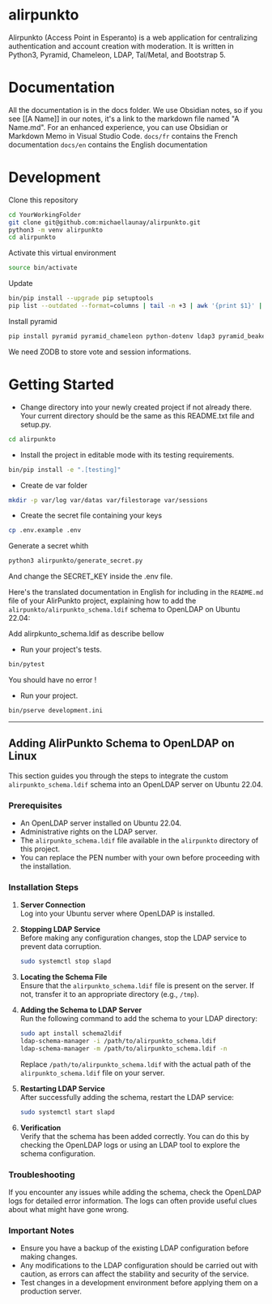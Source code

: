 # alirpunkto
Alirpunkto (Access Point in Esperanto) is a web application for centralizing authentication and account creation with moderation. It is written in Python3, Pyramid, Chameleon, LDAP, Tal/Metal, and Bootstrap 5.

# Documentation
All the documentation is in the docs folder.
We use Obsidian notes, so if you see [[A Name]] in our notes, it's a link to the markdown file named "A Name.md".
For an enhanced experience, you can use Obsidian or Markdown Memo in Visual Studio Code.
`docs/fr` contains the French documentation
`docs/en` contains the English documentation

# Development
Clone this repository
```bash
cd YourWorkingFolder
git clone git@github.com:michaellaunay/alirpunkto.git
python3 -m venv alirpunkto
cd alirpunkto
```

Activate this virtual environment
```bash
source bin/activate
```

Update
```bash
bin/pip install --upgrade pip setuptools
pip list --outdated --format=columns | tail -n +3 | awk '{print $1}' | xargs -n1 pip install -U
```

Install pyramid
```bash
pip install pyramid pyramid_chameleon python-dotenv ldap3 pyramid_beaker pyramid_mailer py3dns validate_email cryptography bcrypt python-keycloak pyjwt
```

We need ZODB to store vote and session informations.

# Getting Started

- Change directory into your newly created project if not already there. Your
  current directory should be the same as this README.txt file and setup.py.

```bash
cd alirpunkto
```

- Install the project in editable mode with its testing requirements.

```bash
bin/pip install -e ".[testing]"
```

- Create de var folder

```bash
mkdir -p var/log var/datas var/filestorage var/sessions
```

- Create the secret file containing your keys

```bash
cp .env.example .env
```

Generate a secret whith 

```bash
python3 alirpunkto/generate_secret.py
```

And change the SECRET_KEY inside the .env file.

Here's the translated documentation in English for including in the `README.md` file of your AlirPunkto project, explaining how to add the `alirpunkto/alirpunkto_schema.ldif` schema to OpenLDAP on Ubuntu 22.04:

Add alirpkunto_schema.ldif as describe bellow

- Run your project's tests.

```bash
bin/pytest
```

You should have no error !

- Run your project.
```bash
bin/pserve development.ini
```

---

## Adding AlirPunkto Schema to OpenLDAP on Linux

This section guides you through the steps to integrate the custom `alirpunkto_schema.ldif` schema into an OpenLDAP server on Ubuntu 22.04.

### Prerequisites

- An OpenLDAP server installed on Ubuntu 22.04.
- Administrative rights on the LDAP server.
- The `alirpunkto_schema.ldif` file available in the `alirpunkto` directory of this project.
- You can replace the PEN number with your own before proceeding with the installation.

### Installation Steps

1. **Server Connection**  
   Log into your Ubuntu server where OpenLDAP is installed.

2. **Stopping LDAP Service**  
   Before making any configuration changes, stop the LDAP service to prevent data corruption.
   ```bash
   sudo systemctl stop slapd
   ```

3. **Locating the Schema File**  
   Ensure that the `alirpunkto_schema.ldif` file is present on the server. If not, transfer it to an appropriate directory (e.g., `/tmp`).

4. **Adding the Schema to LDAP Server**  
   Run the following command to add the schema to your LDAP directory:
   ```bash
   sudo apt install schema2ldif
   ldap-schema-manager -i /path/to/alirpunkto_schema.ldif
   ldap-schema-manager -m /path/to/alirpunkto_schema.ldif -n
   ```
   Replace `/path/to/alirpunkto_schema.ldif` with the actual path of the `alirpunkto_schema.ldif` file on your server.

5. **Restarting LDAP Service**  
   After successfully adding the schema, restart the LDAP service:
   ```bash
   sudo systemctl start slapd
   ```

6. **Verification**  
   Verify that the schema has been added correctly. You can do this by checking the OpenLDAP logs or using an LDAP tool to explore the schema configuration.

### Troubleshooting

If you encounter any issues while adding the schema, check the OpenLDAP logs for detailed error information. The logs can often provide useful clues about what might have gone wrong.

### Important Notes

- Ensure you have a backup of the existing LDAP configuration before making changes.
- Any modifications to the LDAP configuration should be carried out with caution, as errors can affect the stability and security of the service.
- Test changes in a development environment before applying them on a production server.

